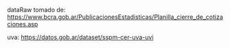
dataRaw tomado de:
https://www.bcra.gob.ar/PublicacionesEstadisticas/Planilla_cierre_de_cotizaciones.asp

uva:
https://datos.gob.ar/dataset/sspm-cer-uva-uvi


